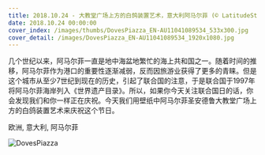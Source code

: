 ```yaml
---
title: 2018.10.24 - 大教堂广场上方的白鸽装置艺术，意大利阿马尔菲 (© LatitudeStock – TTL/Getty Images)
date: 2018.10.24 00:00:00
cover_index: /images/thumbs/DovesPiazza_EN-AU11041089534_533x300.jpg
cover_detail: /images/DovesPiazza_EN-AU11041089534_1920x1080.jpg
---
```


几个世纪以来，阿马尔菲一直是地中海盆地繁忙的海上共和国之一。随着时间的推移，阿马尔菲作为港口的重要性逐渐减弱，反而因旅游业获得了更多的青睐。但是这个城市从至少7世纪到现在的历史，引起了联合国的注意，于是联合国于1997年将阿马尔菲海岸列入《世界遗产目录》。所以，如果你今天关注联合国日的话，你会发现我们和你一样正在庆祝。今天我们用壁纸中阿马尔菲圣安德鲁大教堂广场上方的白鸽装置艺术来庆祝这个节日。

欧洲, 意大利, 阿马尔菲

![DovesPiazza](/images/DovesPiazza_EN-AU11041089534_1920x1080.jpg)
